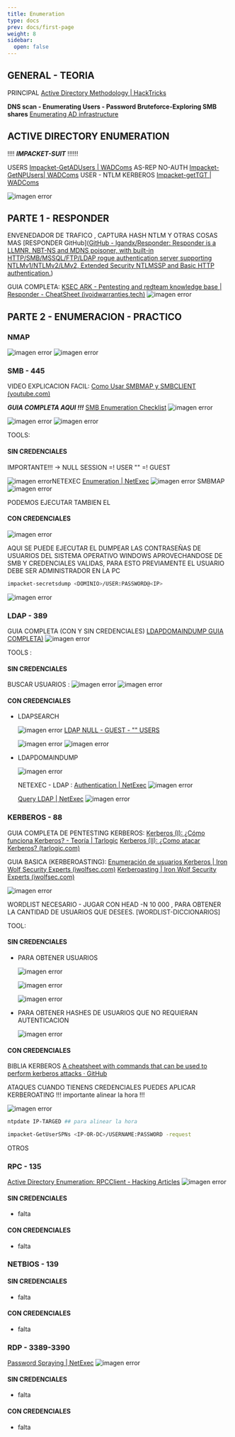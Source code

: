 ```yaml
---
title: Enumeration
type: docs
prev: docs/first-page
weight: 8
sidebar:
  open: false
---
```



## GENERAL - TEORIA

PRINCIPAL
[Active Directory Methodology | HackTricks](https://book.hacktricks.xyz/windows-hardening/active-directory-methodology)

**DNS scan - Enumerating Users - Password Bruteforce-Exploring SMB shares**
[Enumerating AD infrastructure](https://medium.com/@Shorty420/enumerating-ad-98e0821c4c78)

## ACTIVE DIRECTORY ENUMERATION

!!!!   ***IMPACKET-SUIT***   !!!!!!

USERS [Impacket-GetADUsers | WADComs](https://wadcoms.github.io/wadcoms/Impacket-GetADUsers/)
AS-REP NO-AUTH [Impacket-GetNPUsers| WADComs](https://wadcoms.github.io/wadcoms/Impacket-GetNPUsers/)
USER - NTLM KERBEROS [Impacket-getTGT | WADComs](https://wadcoms.github.io/wadcoms/Impacket-getTGT/)

![imagen error](/images/red_team/windows/20241012185815.png)

## PARTE 1 - RESPONDER

ENVENEDADOR DE TRAFICO , CAPTURA HASH NTLM Y OTRAS COSAS MAS
[RESPONDER GitHub]([GitHub - lgandx/Responder: Responder is a LLMNR, NBT-NS and MDNS poisoner, with built-in HTTP/SMB/MSSQL/FTP/LDAP rogue authentication server supporting NTLMv1/NTLMv2/LMv2, Extended Security NTLMSSP and Basic HTTP authentication.](https://github.com/lgandx/Responder))

GUIA COMPLETA: [KSEC ARK - Pentesting and redteam knowledge base | Responder - CheatSheet (ivoidwarranties.tech)](https://www.ivoidwarranties.tech/posts/pentesting-tuts/responder/cheatsheet/)
![imagen error](/images/red_team/windows/20241004112049.png)

## PARTE 2 - ENUMERACION - PRACTICO

### NMAP

![imagen error](/images/red_team/windows/20241004103426.png)
![imagen error](/images/red_team/windows/20241004103542.png)

### SMB - 445

VIDEO EXPLICACION FACIL: [Como Usar SMBMAP y SMBCLIENT  (youtube.com)](https://www.youtube.com/watch?v=oXMA1DMjlS4&ab_channel=ElPing%C3%BCinodeMarioLIVE)

***GUIA COMPLETA AQUI !!!***  [SMB Enumeration Checklist](https://0xdf.gitlab.io/2018/12/02/pwk-notes-smb-enumeration-checklist-update1.html)
![imagen error](/images/red_team/windows/20241012181733.png)

![imagen error](/images/red_team/windows/20241012181624.png)
![imagen error](/images/red_team/windows/20241012181704.png)

TOOLS:

#### SIN CREDENCIALES

IMPORTANTE!!! -> NULL SESSION =! USER "" =! GUEST

![imagen error](/images/red_team/windows/20241004103904.png)NETEXEC [Enumeration | NetExec](https://www.netexec.wiki/smb-protocol/enumeration)
![imagen error](/images/red_team/windows/20241004110711.png)
SMBMAP
![imagen error](/images/red_team/windows/20241012174004.png)

PODEMOS EJECUTAR TAMBIEN EL

#### CON CREDENCIALES

![imagen error](/images/red_team/windows/20241012174019.png)

AQUI SE PUEDE EJECUTAR EL DUMPEAR LAS CONTRASEÑAS DE USUARIOS DEL SISTEMA OPERATIVO WINDOWS APROVECHANDOSE DE SMB Y CREDENCIALES VALIDAS, PARA ESTO PREVIAMENTE EL USUARIO DEBE SER ADMINISTRADOR EN LA PC

```bash
impacket-secretsdump <DOMINIO>/USER:PASSWORD@<IP>
```

![imagen error](/images/red_team/windows/20241113215857.png)

### LDAP - 389

GUIA COMPLETA (CON Y SIN CREDENCIALES) [LDAPDOMAINDUMP GUIA COMPLETA)](https://sniferl4bs.com/2020/02/obteniendo-informaci%C3%B3n-del-dominio-con-ldapdomaindump/)
![imagen error](/images/red_team/windows/20241004110005.png)

TOOLS :

#### SIN CREDENCIALES

BUSCAR USUARIOS :
![imagen error](/images/red_team/windows/20241012182902.png)
![imagen error](/images/red_team/windows/20241012182607.png)

#### CON CREDENCIALES

- LDAPSEARCH

  ![imagen error](/images/red_team/windows/20241012182423.png)
  [LDAP NULL - GUEST - "" USERS](https://ivanitlearning.wordpress.com/2019/03/24/root-me-ldap-null-bind/)

  ![imagen error](/images/red_team/windows/20241012185026.png)
  ![imagen error](/images/red_team/windows/20241012185054.png)

- LDAPDOMAINDUMP

  ![imagen error](/images/red_team/windows/20241004110028.png)

  NETEXEC - LDAP : [Authentication | NetExec](https://www.netexec.wiki/ldap-protocol/authentication)
  ![imagen error](/images/red_team/windows/20241012183149.png)

  [Query LDAP | NetExec](https://www.netexec.wiki/ldap-protocol/query-ldap)
  ![imagen error](/images/red_team/windows/20241012183115.png)

### KERBEROS - 88

GUIA COMPLETA DE PENTESTING KERBEROS:
[Kerberos (I): ¿Cómo funciona Kerberos? - Teoría | Tarlogic](https://www.tarlogic.com/es/blog/como-funciona-kerberos/)
[Kerberos (II): ¿Como atacar Kerberos? (tarlogic.com)](https://www.tarlogic.com/es/blog/como-atacar-kerberos/)

GUIA BASICA (KERBEROASTING):
[Enumeración de usuarios Kerberos | Iron Wolf Security Experts (iwolfsec.com)](https://docs.iwolfsec.com/tecnicas-y-ataques/ataques-a-directorio-activo/enumeracion/enumeracion-de-usuarios-kerberos)
[Kerberoasting | Iron Wolf Security Experts (iwolfsec.com)](https://docs.iwolfsec.com/tecnicas-y-ataques/ataques-a-directorio-activo/kerberos/kerberoasting)

![imagen error](/images/red_team/windows/20241012180500.png)

WORDLIST NECESARIO - JUGAR CON HEAD -N 10 000 , PARA OBTENER LA CANTIDAD DE USUARIOS QUE DESEES.
[WORDLIST-DICCIONARIOS]

TOOL:

#### SIN CREDENCIALES

- PARA OBTENER USUARIOS

    ![imagen error](/images/red_team/windows/20241012190415.png)

    ![imagen error](/images/red_team/windows/20241012180227.png)

    ![imagen error](/images/red_team/windows/20241012180247.png)

- PARA OBTENER HASHES DE USUARIOS QUE NO REQUIERAN AUTENTICACION

    ![imagen error](/images/red_team/windows/20241012180207.png)

#### CON CREDENCIALES

BIBLIA KERBEROS
[A cheatsheet with commands that can be used to perform kerberos attacks · GitHub](https://gist.github.com/TarlogicSecurity/2f221924fef8c14a1d8e29f3cb5c5c4a)

ATAQUES
CUANDO TIENENS CREDENCIALES PUEDES APLICAR KERBEROATING
!!! importante alinear la hora !!!

![imagen error](/images/red_team/windows/20241113214451.png)

```bash
ntpdate IP-TARGED ## para alinear la hora

impacket-GetUserSPNs <IP-OR-DC>/USERNAME:PASSWORD -request
```

OTROS

### RPC - 135

[Active Directory Enumeration: RPCClient - Hacking Articles](https://www.hackingarticles.in/active-directory-enumeration-rpcclient/)
![imagen error](/images/red_team/windows/20241012184713.png)

#### SIN CREDENCIALES

- falta

#### CON CREDENCIALES

- falta

### NETBIOS - 139

#### SIN CREDENCIALES

- falta

#### CON CREDENCIALES

- falta

### RDP - 3389-3390

[Password Spraying | NetExec](https://www.netexec.wiki/rdp-protocol/password-spraying)
![imagen error](/images/red_team/windows/20241004111214.png)

#### SIN CREDENCIALES

- falta

#### CON CREDENCIALES

- falta
